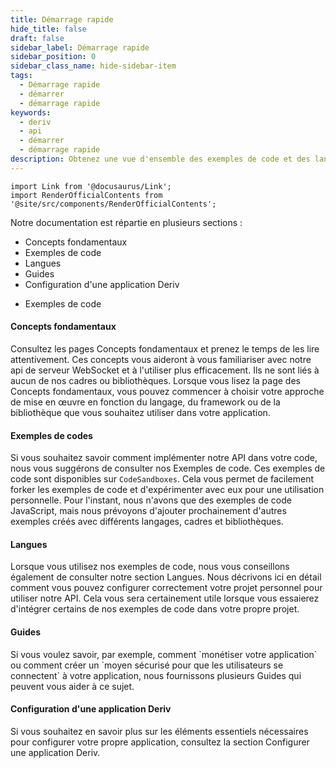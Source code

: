 ```yaml
---
title: Démarrage rapide
hide_title: false
draft: false
sidebar_label: Démarrage rapide
sidebar_position: 0
sidebar_class_name: hide-sidebar-item
tags:
  - Démarrage rapide
  - démarrer
  - démarrage rapide
keywords:
  - deriv
  - api
  - démarrer
  - démarrage rapide
description: Obtenez une vue d'ensemble des exemples de code et des langages disponibles pour l'API Deriv, et apprenez comment l'utiliser pour créer votre application de trading.
---
```


```mdx-code-block
import Link from '@docusaurus/Link';
import RenderOfficialContents from '@site/src/components/RenderOfficialContents';
```

Notre documentation est répartie en plusieurs sections :

<RenderOfficialContents>
  <ul>
    <li>
      <Link href='/docs/category/core-concepts'>Concepts fondamentaux
    </li>
    <li>
      <Link href='/docs/category/code-examples'>Exemples de code
    </li>
    <li>
      <Link href='/docs/category/languages'>Langues
    </li>
    <li>
      <Link href='/docs/category/guides'>Guides
    </li>
    <li>
      <Link href='/docs/setting-up-a-deriv-application'>Configuration d'une application Deriv
    </li>
  </ul>
  <ul>
    <li>
      <Link href='/docs/category/code-examples'>Exemples de code
    </li>
  </ul>
</RenderOfficialContents>

<RenderOfficialContents>
  <h4>Concepts fondamentaux</h4>
</RenderOfficialContents>

<RenderOfficialContents>
    Consultez les pages <Link href='/docs/category/core-concepts'>Concepts fondamentaux et prenez le temps de les lire attentivement. Ces concepts vous aideront à vous familiariser avec notre api de serveur WebSocket
    et à l'utiliser plus efficacement. Ils ne sont liés à aucun de nos cadres ou bibliothèques.
</RenderOfficialContents>

<RenderOfficialContents>
Lorsque vous lisez la page des <Link href='/docs/category/core-concepts'>Concepts fondamentaux, vous pouvez commencer à choisir votre approche de mise en œuvre en fonction du langage, du framework ou de la bibliothèque que vous souhaitez utiliser dans votre application.
</RenderOfficialContents>

<h4>Exemples de codes</h4>

Si vous souhaitez savoir comment implémenter notre API dans votre code, nous vous suggérons de consulter nos <Link href='/docs/category/code-examples'>Exemples de code</Link>. Ces exemples de code sont disponibles sur
`CodeSandboxes`. Cela vous permet de facilement forker les exemples de code et d'expérimenter avec eux pour une utilisation personnelle. Pour l'instant, nous n'avons que des exemples de code JavaScript, mais nous prévoyons d'ajouter prochainement d'autres exemples créés avec différents langages, cadres et bibliothèques.

<RenderOfficialContents>
  <h4>Langues</h4>
</RenderOfficialContents>

<RenderOfficialContents>
    Lorsque vous utilisez nos exemples de code, nous vous conseillons également de consulter notre section <Link href='/docs/category/languages'>Langues. Nous décrivons ici en détail comment vous
    pouvez configurer correctement votre projet personnel pour utiliser notre API. Cela vous sera certainement utile
    lorsque vous essaierez d'intégrer certains de nos exemples de code dans votre propre projet.
</RenderOfficialContents>

<RenderOfficialContents>
  <h4>Guides</h4>
</RenderOfficialContents>

<RenderOfficialContents>
    Si vous voulez savoir, par exemple, comment `monétiser votre application` ou comment créer un `moyen sécurisé pour que les utilisateurs se connectent` à votre application, nous fournissons plusieurs <Link href='/docs/category/guides'>Guides qui peuvent vous aider à ce sujet.
</RenderOfficialContents>

<RenderOfficialContents>
  <h4>Configuration d'une application Deriv</h4>
</RenderOfficialContents>

<RenderOfficialContents>
    Si vous souhaitez en savoir plus sur les éléments essentiels nécessaires pour configurer votre propre application, consultez la section <Link href='/docs/setting-up-a-deriv-application'>Configurer une application Deriv.</RenderOfficialContents>
